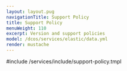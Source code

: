 ```yaml
---
layout: layout.pug
navigationTitle: Support Policy
title: Support Policy
menuWeight: 110
excerpt: Version and support policies
model: /dcos/services/elastic/data.yml
render: mustache
---
```


#include /services/include/support-policy.tmpl
